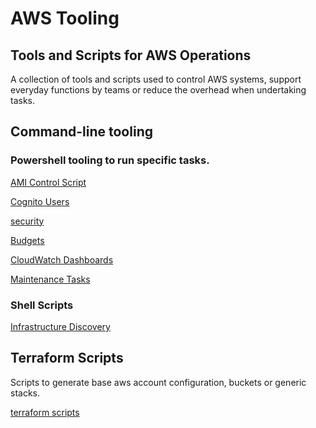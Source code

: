 # AWS Tooling

## Tools and Scripts for AWS Operations

A collection of tools and scripts used to control AWS systems, support everyday functions by teams or reduce the overhead when undertaking tasks.

## Command-line tooling

### Powershell tooling to run specific tasks.

[AMI Control Script](scripts/ami_control/README.md)

[Cognito Users](scripts/cognito/README.md)

[security](scripts/security/README.md)

[Budgets](scripts/budgets/README.md)

[CloudWatch Dashboards](scripts/dashboards/README.md)

[Maintenance Tasks](scripts/maintenance/README.md)


### Shell Scripts

[Infrastructure Discovery](scripts/discovery/README.md)


## Terraform Scripts

Scripts to generate base aws account configuration, buckets or generic stacks.

[terraform scripts](./terraform/)
